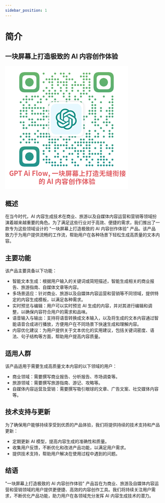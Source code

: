 ```yaml
---
sidebar_position: 1
---
```


# 简介

## 一块屏幕上打造极致的 AI 内容创作体验

![画布-GPT AI Flow-宣传二维码](./img/画布-GPT%20AI%20Flow-宣传二维码.png)

## 概述

在当今时代，AI 内容生成技术在商业、旅游以及自媒体内容运营和营销等领域扮演着越来越重要的角色。为了满足这些行业对于高效、便捷的需求，我们推出了一款专为这些领域设计的 "一块屏幕上打造极致的 AI 内容创作体验" 产品。该产品致力于为用户提供流畅的工作流，帮助用户在各种场景下轻松生成高质量的文本内容。

## 主要功能

该产品主要具备以下功能：

- 智能文本生成：根据用户输入的关键词或简短描述，智能生成相关的商业报告、旅游指南、自媒体文章等内容。
- 多场景适应：针对商业、旅游以及自媒体内容运营和营销等不同领域，提供特定的内容生成模板，以满足各种需求。
- 实时预览与编辑：用户可以实时预览 AI 生成的内容，并对其进行编辑和调整，以确保内容符合用户的需求和品味。
- 语音输入与输出：支持将语音转换成文本输入，以及将生成的文本内容通过智能语音合成进行播放，方便用户在不同场景下快速生成和理解内容。
- 内容优化建议：为用户提供关于文本优化的实用建议，包括关键词密度、语法、句子结构等方面，帮助用户提高内容质量。

## 适用人群

该产品适用于需要生成高质量文本内容的以下领域的用户：

- 商业领域：需要撰写商业报告、分析报告、市场调查等。
- 旅游领域：需要撰写旅游指南、游记、攻略等。
- 自媒体内容运营及营销：需要撰写吸引眼球的文章、广告文案、社交媒体内容等。

## 技术支持与更新

为了确保用户能够持续享受到优质的产品体验，我们将提供持续的技术支持和产品更新：

- 定期更新 AI 模型，提高内容生成的准确性和质量。
- 收集用户反馈，不断优化和改进产品功能，以满足用户需求。
- 提供技术支持，帮助用户解决在使用过程中遇到的问题。

## 结语

"一块屏幕上打造极致的 AI 内容创作体验" 产品旨在为商业、旅游及自媒体内容运营和营销领域的用户提供更便捷、高效的内容创作工具。我们将持续关注用户需求，不断优化产品功能，助力用户在各领域充分发挥 AI 内容生成技术的潜力。
